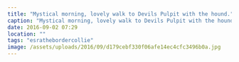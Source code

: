 ```yaml
---
title: "Mystical morning, lovely walk to Devils Pulpit with the hound."
caption: "Mystical morning, lovely walk to Devils Pulpit with the hound."
date: 2016-09-02 07:29
location: ""
tags: "esrathebordercollie"
image: /assets/uploads/2016/09/d179cebf330f06afe14ec4cfc3496b0a.jpg
---
```

